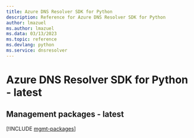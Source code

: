 ```yaml
---
title: Azure DNS Resolver SDK for Python
description: Reference for Azure DNS Resolver SDK for Python
author: lmazuel
ms.author: lmazuel
ms.data: 03/13/2023
ms.topic: reference
ms.devlang: python
ms.service: dnsresolver
---
```

# Azure DNS Resolver SDK for Python - latest

## Management packages - latest
[!INCLUDE [mgmt-packages](dns-resolver-mgmt-index.md)]